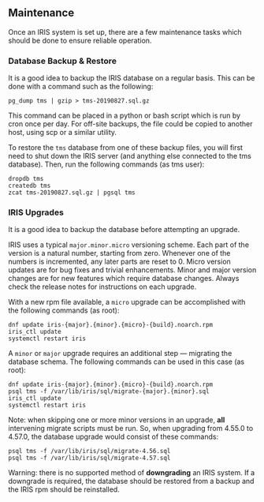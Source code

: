 ## Maintenance

Once an IRIS system is set up, there are a few maintenance tasks which should be
done to ensure reliable operation.

### Database Backup & Restore

It is a good idea to backup the IRIS database on a regular basis.  This can be
done with a command such as the following:
```
pg_dump tms | gzip > tms-20190827.sql.gz
```

This command can be placed in a python or bash script which is run by cron once
per day.  For off-site backups, the file could be copied to another host, using
scp or a similar utility.

To restore the `tms` database from one of these backup files, you will first
need to shut down the IRIS server (and anything else connected to the tms
database).  Then, run the following commands (as tms user):
```
dropdb tms
createdb tms
zcat tms-20190827.sql.gz | pgsql tms
```

### IRIS Upgrades

It is a good idea to backup the database before attempting an upgrade.

IRIS uses a typical `major.minor.micro` versioning scheme.  Each part of the
version is a natural number, starting from zero.  Whenever one of the numbers
is incremented, any later parts are reset to 0.  Micro version updates are for
bug fixes and trivial enhancements.  Minor and major version changes are for new
features which require database changes.  Always check the release notes for
instructions on each upgrade.

With a new rpm file available, a `micro` upgrade can be accomplished with the
following commands (as root):
```
dnf update iris-{major}.{minor}.{micro}-{build}.noarch.rpm
iris_ctl update
systemctl restart iris
```

A `minor` or `major` upgrade requires an additional step — migrating the
database schema.  The following commands can be used in this case (as root):
```
dnf update iris-{major}.{minor}.{micro}-{build}.noarch.rpm
psql tms -f /var/lib/iris/sql/migrate-{major}.{minor}.sql
iris_ctl update
systemctl restart iris
```

Note: when skipping one or more minor versions in an upgrade, **all**
intervening migrate scripts must be run.  So, when upgrading from 4.55.0 to
4.57.0, the database upgrade would consist of these commands:
```
psql tms -f /var/lib/iris/sql/migrate-4.56.sql
psql tms -f /var/lib/iris/sql/migrate-4.57.sql
```

Warning: there is no supported method of **downgrading** an IRIS system.  If a
downgrade is required, the database should be restored from a backup and the
IRIS rpm should be reinstalled.

